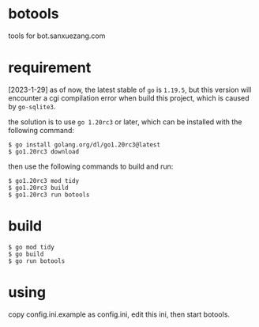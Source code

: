 # botools
tools for bot.sanxuezang.com

# requirement
[2023-1-29]
as of now, the latest stable of `go` is `1.19.5`, but this version will encounter a cgi compilation error when build this project, which is caused by `go-sqlite3`.

the solution is to use `go 1.20rc3` or later, which can be installed with the following command:
```
$ go install golang.org/dl/go1.20rc3@latest
$ go1.20rc3 download
```
then use the following commands to build and run:
```
$ go1.20rc3 mod tidy
$ go1.20rc3 build
$ go1.20rc3 run botools
```

# build
```
$ go mod tidy
$ go build
$ go run botools
```

# using
copy config.ini.example as config.ini, edit this ini, then start botools.
